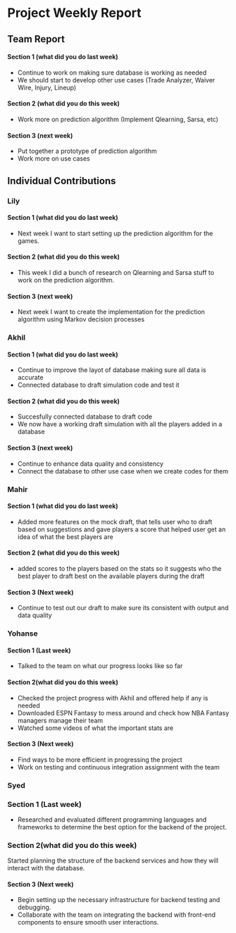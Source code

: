 # Project Weekly Report
## Team Report
#### Section 1 (what did you do last week)
* Continue to work on making sure database is working as needed
* We should start to develop other use cases (Trade Analyzer, Waiver Wire, Injury, Lineup)
#### Section 2 (what did you do this week)
* Work more on prediction algorithm (Implement Qlearning, Sarsa, etc)
#### Section 3 (next week)
* Put together a prototype of prediction algorithm
* Work more on use cases
## Individual Contributions
### Lily
#### Section 1 (what did you do last week)
* Next week I want to start setting up the prediction algorithm for the games.
#### Section 2 (what did you do this week)
* This week I did a bunch of research on Qlearning and Sarsa stuff to work on the prediction algorithm. 
#### Section 3 (next week)
* Next week I want to create the implementation for the prediction algorithm using Markov decision processes
### Akhil
#### Section 1 (what did you do last week)
* Continue to improve the layot of database making sure all data is accurate
* Connected database to draft simulation code and test it
#### Section 2 (what did you do this week)
* Succesfully connected database to draft code
* We now have a working draft simulation with all the players added in a database
#### Section 3 (next week)
* Continue to enhance data quality and consistency
* Connect the database to other use case when we create codes for them
### Mahir
#### Section 1 (what did you do last week) 
* Added more features on the mock draft, that tells user who to draft based on suggestions and gave players a score that helped user get an idea of what the best players are
#### Section 2 (what did you do this week) 
* added scores to the players based on the stats so it suggests who the best player to draft best on the available players during the draft   
#### Section 3 (Next week)
* Continue to test out our draft to make sure its consistent with output and data quality 
### Yohanse
#### Section 1 (Last week)
* Talked to the team on what our progress looks like so far
#### Section 2(what did you do this week)
* Checked the project progress with Akhil and offered help if any is needed
* Downloaded ESPN Fantasy to mess around and check how NBA Fantasy managers manage their team
* Watched some videos of what the important stats are
#### Section 3 (Next week)
* Find ways to be more efficient in progressing the project
* Work on testing and continuous integration assignment with the team
### Syed 
### Section 1 (Last week)
* Researched and evaluated different programming languages and frameworks to determine the best option for the backend of the project.
### Section 2(what did you do this week)
Started planning the structure of the backend services and how they will interact with the database.
#### Section 3 (Next week)
* Begin setting up the necessary infrastructure for backend testing and debugging.
* Collaborate with the team on integrating the backend with front-end components to ensure smooth user interactions.
